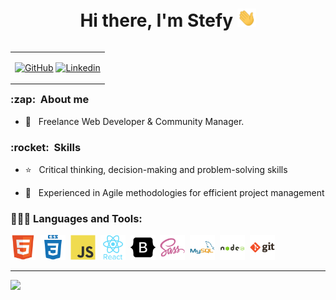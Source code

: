<h1 align="center">Hi there, I'm Stefy <img src="./src/wave.gif" width="30px"></h1>

<table align="right">
<tr>
<td>

[![GitHub]( https://img.shields.io/github/followers/nahiska?label=follow&style=social)](https://github.com/nahiska)
[![Linkedin](https://img.shields.io/badge/-Stefy-blue?style=flat-square&logo=Linkedin&logoColor=white&link="https://www.linkedin.com/in/estefania-luddeni/)](https://www.linkedin.com/in/estefania-luddeni/)



</td>
</tr>
</table>

<h3> :zap: &nbsp;About me </h3>

- 💼 &nbsp; Freelance Web Developer & Community Manager.

<h3> :rocket: &nbsp;Skills </h3>


- ⭐ &nbsp; Critical thinking, decision-making and problem-solving skills

- 🔄 &nbsp; Experienced in Agile methodologies for efficient project management

<h3>👩🏻‍💻 Languages and Tools:</h3>
    <div>
        <img src="https://github.com/devicons/devicon/blob/master/icons/html5/html5-original.svg" title="HTML5" alt="HTML" width="40" height="40"/>&nbsp;
        <img src="https://github.com/devicons/devicon/blob/master/icons/css3/css3-plain-wordmark.svg"  title="CSS3" alt="CSS" width="40" height="40"/>&nbsp;
        <img src="https://github.com/devicons/devicon/blob/master/icons/javascript/javascript-original.svg" title="JavaScript" alt="JavaScript" width="40" height="40"/>&nbsp;
        <img src="https://github.com/devicons/devicon/blob/master/icons/react/react-original-wordmark.svg" title="React" alt="React" width="40" height="40"/>&nbsp;
        <img src="https://github.com/devicons/devicon/blob/master/icons/bootstrap/bootstrap-plain.svg" title="Bootstrap" alt="Bootstrap" width="40" height="40"/>&nbsp;
        <img src="https://github.com/devicons/devicon/blob/master/icons/sass/sass-original.svg" title="Sass" alt="Sass" width="40" height="40"/>&nbsp;
        <img src="https://github.com/devicons/devicon/blob/master/icons/mysql/mysql-original-wordmark.svg" title="MySQL"  alt="MySQL" width="40" height="40"/>&nbsp;
        <img src="https://github.com/devicons/devicon/blob/master/icons/nodejs/nodejs-original-wordmark.svg" title="Node.js" alt="Node.js" width="40" height="40"/>&nbsp;
        <img src="https://github.com/devicons/devicon/blob/master/icons/git/git-original-wordmark.svg" title="Git" **alt="Git" width="40" height="40"/>
    </div>

---


<div>
  <img height="180em" src="https://github-readme-stats.vercel.app/api/top-langs/?username=nahiska&layout=compact&langs_count=7&theme=radical"/>
</div>
